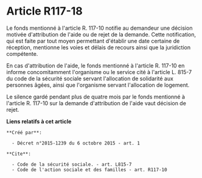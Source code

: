 # Article R117-18

Le fonds mentionné à l'article R. 117-10 notifie au demandeur une décision motivée d'attribution de l'aide ou de rejet de la
demande. Cette notification, qui est faite par tout moyen permettant d'établir une date certaine de réception, mentionne les
voies et délais de recours ainsi que la juridiction compétente. 

En cas d'attribution de l'aide, le fonds mentionné à l'article R. 117-10 en informe concomitamment l'organisme ou le service
cité à l'article L. 815-7 du code de la sécurité sociale servant l'allocation de solidarité aux personnes âgées, ainsi que
l'organisme servant l'allocation de logement. 

Le silence gardé pendant plus de quatre mois par le fonds mentionné à l'article R. 117-10 sur la demande d'attribution de
l'aide vaut décision de rejet.

**Liens relatifs à cet article**

	**Créé par**:

	  - Décret n°2015-1239 du 6 octobre 2015 - art. 1

	**Cite**:

	  - Code de la sécurité sociale. - art. L815-7
	  - Code de l'action sociale et des familles - art. R117-10
